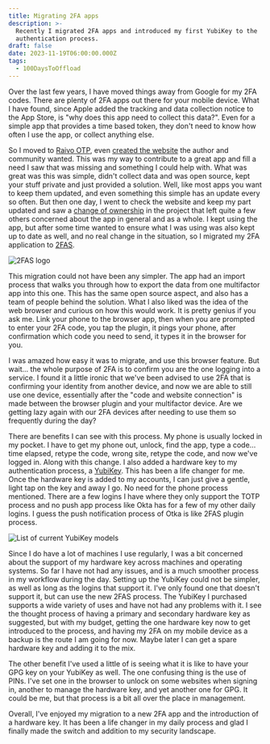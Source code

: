 ```yaml
---
title: Migrating 2FA apps
description: >-
  Recently I migrated 2FA apps and introduced my first YubiKey to the
  authentication process.
draft: false
date: 2023-11-19T06:00:00.000Z
tags:
  - 100DaysToOffload
---
```


Over the last few years, I have moved things away from Google for my 2FA codes. There are plenty of 2FA apps out there for your mobile device. What I have found, since Apple added the tracking and data collection notice to the App Store, is "why does this app need to collect this data?". Even for a simple app that provides a time based token, they don't need to know how often I use the app, or collect anything else.

So I moved to [Raivo OTP](https://raivo-otp.com/), even [created the website](https://raivo-otp.com/) the author and community wanted. This was my way to contribute to a great app and fill a need I saw that was missing and something I could help with. What was great was this was simple, didn't collect data and was open source, kept your stuff private and just provided a solution. Well, like most apps you want to keep them updated, and even something this simple has an update every so often. But then one day, I went to check the website and keep my part updated and saw a [change of ownership](https://github.com/raivo-otp/marketing-website/issues/19#issuecomment-1655181820) in the project that left quite a few others concerned about the app in general and as a whole. I kept using the app, but after some time wanted to ensure what I was using was also kept up to date as well, and no real change in the situation, so I migrated my 2FA application to [2FAS](https://2fas.com/).

![2FAS logo](/assets/images/blog/2fas_logo.png "2FAS Logo")

This migration could not have been any simpler. The app had an import process that walks you through how to export the data from one multifactor app into this one. This has the same open source aspect, and also has a team of people behind the solution. What I also liked was the idea of the web browser and curious on how this would work. It is pretty genius if you ask me. Link your phone to the browser app, then when you are prompted to enter your 2FA code, you tap the plugin, it pings your phone, after confirmation which code you need to send, it types it in the browser for you.

I was amazed how easy it was to migrate, and use this browser feature. But wait... the whole purpose of 2FA is to confirm you are the one logging into a service. I found it a little ironic that we've been advised to use 2FA that is confirming your identity from another device, and now we are able to still use one device, essentially after the "code and website connection" is made between the browser plugin and your multifactor device. Are we getting lazy again with our 2FA devices after needing to use them so frequently during the day?

There are benefits I can see with this process. My phone is usually locked in my pocket. I have to get my phone out, unlock, find the app, type a code... time elapsed, retype the code, wrong site, retype the code, and now we've logged in. Along with this change. I also added a hardware key to my authentication process, a [YubiKey](https://www.yubico.com/). This has been a life changer for me. Once the hardware key is added to my accounts, I can just give a gentle, light tap on the key and away I go. No need for the phone process mentioned. There are a few logins I have where they only support the TOTP process and no push app process like Okta has for a few of my other daily logins. I guess the push notification process of Otka is like 2FAS plugin process.

![List of current YubiKey models](/assets/images/blog/yubikey.png "List of current YubiKey models")

Since I do have a lot of machines I use regularly, I was a bit concerned about the support of my hardware key across machines and operating systems. So far I have not had any issues, and is a much smoother process in my workflow during the day. Setting up the YubiKey could not be simpler, as well as long as the logins that support it. I've only found one that doesn't support it, but can use the new 2FAS process. The YubiKey I purchased supports a wide variety of uses and have not had any problems with it. I see the thought process of having a primary and secondary hardware key as suggested, but with my budget, getting the one hardware key now to get introduced to the process, and having my 2FA on my mobile device as a backup is the route I am going for now. Maybe later I can get a spare hardware key and adding it to the mix.

The other benefit I've used a little of is seeing what it is like to have your GPG key on your YubiKey as well. The one confusing thing is the use of PINs. I've set one in the browser to unlock on some websites when signing in, another to manage the hardware key, and yet another one for GPG. It could be me, but that process is a bit all over the place in management.

Overall, I've enjoyed my migration to a new 2FA app and the introduction of a hardware key. It has been a life changer in my daily process and glad I finally made the switch and addition to my security landscape.
